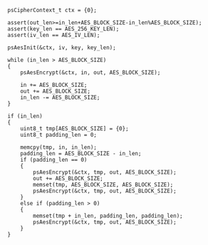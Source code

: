     psCipherContext_t ctx = {0};

    assert(out_len>=in_len+AES_BLOCK_SIZE-in_len%AES_BLOCK_SIZE);
    assert(key_len == AES_256_KEY_LEN);
    assert(iv_len == AES_IV_LEN);

    psAesInit(&ctx, iv, key, key_len);

    while (in_len > AES_BLOCK_SIZE)
    {
    	psAesEncrypt(&ctx, in, out, AES_BLOCK_SIZE);

        in += AES_BLOCK_SIZE;
        out += AES_BLOCK_SIZE;
        in_len -= AES_BLOCK_SIZE;
    }

    if (in_len)
    {
        uint8_t tmp[AES_BLOCK_SIZE] = {0};
        uint8_t padding_len = 0;

        memcpy(tmp, in, in_len);
        padding_len = AES_BLOCK_SIZE - in_len;
        if (padding_len == 0)
        {
			psAesEncrypt(&ctx, tmp, out, AES_BLOCK_SIZE);
			out += AES_BLOCK_SIZE;
			memset(tmp, AES_BLOCK_SIZE, AES_BLOCK_SIZE);
			psAesEncrypt(&ctx, tmp, out, AES_BLOCK_SIZE);
        }
        else if (padding_len > 0)
        {
            memset(tmp + in_len, padding_len, padding_len);
            psAesEncrypt(&ctx, tmp, out, AES_BLOCK_SIZE);
        }
    }